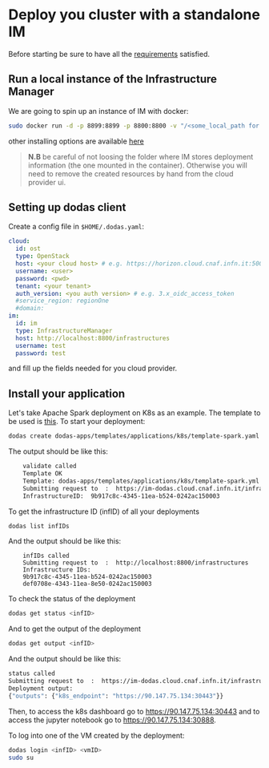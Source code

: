# Deploy you cluster with a standalone IM

Before starting be sure to have all the [requirements](./README.md#requirements) satisfied.

## Run a local instance of the Infrastructure Manager

We are going to spin up an instance of IM with docker:

```bash
sudo docker run -d -p 8899:8899 -p 8800:8800 -v "/<some_local_path for db>:/db" -e IM_DATA_DB=/db/inf.dat --name im grycap/im:1.9.0
```

other installing options are available [here](https://imdocs.readthedocs.io/en/latest/manual.html#docker-image)

> **N.B** be careful of not loosing the folder where IM stores deployment information (the one mounted in the container). Otherwise you will need to remove the created resources by hand from the cloud provider ui.

## Setting up dodas client

Create a config file in `$HOME/.dodas.yaml`:

```yaml
cloud:
  id: ost
  type: OpenStack
  host: <your cloud host> # e.g. https://horizon.cloud.cnaf.infn.it:5000/
  username: <user>
  password: <pwd>
  tenant: <your tenant>
  auth_version: <you auth version> # e.g. 3.x_oidc_access_token
  #service_region: regionOne
  #domain:
im:
  id: im
  type: InfrastructureManager
  host: http://localhost:8800/infrastructures
  username: test
  password: test
```

and fill up the fields needed for you cloud provider.

## Install your application

Let's take Apache Spark deployment on K8s as an example. The template to be used is [this](https://github.com/DODAS-TS/dodas-apps/tree/master//templates/applications/k8s/template-spark.yml).
To start your deployment:

```bash
dodas create dodas-apps/templates/applications/k8s/template-spark.yaml
```

The output should be like this:

```bash
    validate called
    Template OK
    Template: dodas-apps/templates/applications/k8s/template-spark.yml
    Submitting request to  :  https://im-dodas.cloud.cnaf.infn.it/infrastructures
    InfrastructureID:  9b917c8c-4345-11ea-b524-0242ac150003
```

To get the infrastructure ID (infID) of all your deployments

```bash
dodas list infIDs
```

And the output should be like this:

```text
    infIDs called
    Submitting request to  :  http://localhost:8800/infrastructures
    Infrastructure IDs:
    9b917c8c-4345-11ea-b524-0242ac150003
    def0708e-4343-11ea-8e50-0242ac150003
```

To check the status of the deployment

```bash
dodas get status <infID>
```

And to get the output of the deployment

```bash
dodas get output <infID>
```

And the output should be like this:

```bash
status called
Submitting request to  :  https://im-dodas.cloud.cnaf.infn.it/infrastructures
Deployment output:
{"outputs": {"k8s_endpoint": "https://90.147.75.134:30443"}}
```

Then, to access the k8s dashboard go to https://90.147.75.134:30443 and to access the jupyter notebook go to https://90.147.75.134:30888.

To log into one of the VM created by the deployment:

```bash
dodas login <infID> <vmID>
sudo su
```
